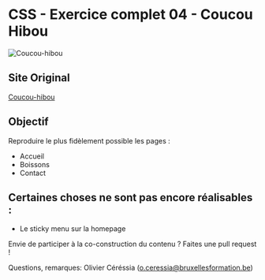# CSS - Exercice complet 04 - Coucou Hibou #

![Coucou-hibou](http://cepegra-labs.be/webdesign/2017/cours/css/full/04-coucouhibou/coucouhibou-git.jpg)

## Site Original ##

[Coucou-hibou](http://coucouhibou.net)

## Objectif ##

Reproduire le plus fidèlement possible les pages :

- Accueil
- Boissons
- Contact

## Certaines choses ne sont pas encore réalisables : ##

- Le sticky menu sur la homepage

Envie de participer à la co-construction du contenu ? Faites une pull request ! 

Questions, remarques: Olivier Céréssia (o.ceressia@bruxellesformation.be)
